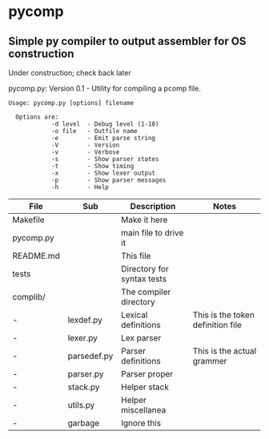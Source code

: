 # pycomp

## Simple py compiler to output assembler for OS construction

Under construction; check back later

pycomp.py: Version 0.1 - Utility for compiling a pcomp file.

```
Usage: pycomp.py [options] filename

  Options are:
            -d level  - Debug level (1-10)
            -o file   - Outfile name
            -e        - Emit parse string
            -V        - Version
            -v        - Verbose
            -s        - Show parser states
            -t        - Show timing
            -x        - Show lexer output
            -p        - Show parser messages
            -h        - Help
```

| File | Sub | Description |  Notes |
|----- |---------|------------|------------|
|Makefile  |        |Make it here|
|pycomp.py |        |main file to drive it|
|README.md |        |This file|
|tests     |        |Directory for syntax tests|
|complib/  |        |The compiler directory|
|  -  |lexdef.py     |Lexical definitions| This is the token definition file |
|  -  |lexer.py      |Lex parser|
|  -  |parsedef.py   |Parser definitions| This is the actual grammer|
|  -  |parser.py     |Parser proper|
|  -  |stack.py      |Helper stack|
|  -  |utils.py      |Helper miscellanea|
|  -  |garbage       |Ignore this|

